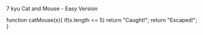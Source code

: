 7 kyu
Cat and Mouse - Easy Version

function catMouse(x){
  if(x.length <= 5) return "Caught!";
  return "Escaped!";
}
